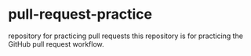 # pull-request-practice
repository for practicing pull requests
this repository is for practicing the GitHub pull request workflow.
